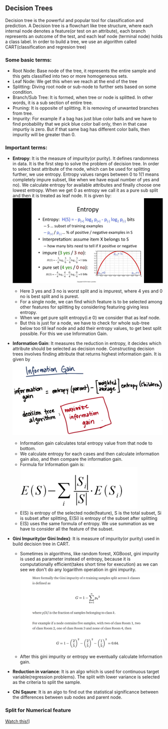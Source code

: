 ## Decision Trees
 
 Decision tree is the powerful and popular tool for classification and prediction. A Decision tree is a flowchart like tree structure, where each internal node denotes a feature(or test on an attribute), each branch represents an outcome of the test, and each leaf node (terminal node) holds a class label.
 In order to build a tree, we use an algorithm called CART(classification and regresion tree)

### Some basic terms:

 * Root Node: Base node of the tree, it represents the entire sample and this gets classified into two or more homogeneous sets.
 * Leaf Node: We get this when we reach at the end of the tree
 * Splitting: Diving root node or sub-node to further sets based on some condition.
 * Branch/Sub Tree: It is formed, when tree or node is splitted. In other words, it is a sub section of entire tree.
 * Pruning: It is opposite of splitting. It is removing of unwanted branches from tree.
 * Impurity: For example if a bag has just blue color balls and we have to find probability that we pick blue color ball only, then in that case impurtiy is zero. But if that same bag has different color balls, then impurity will be greater than 0.
 
### Important terms:
* **Entropy**: It is the measure of impurity(or purity). It defines randomness in data. It is the first step to solve the problem of decision tree. In order to select best attribute of the node, which can be used for splitting further, we use entropy.
Entropy values ranges between 0 to 1(1 means completely impure subset, like when we have equal number of yes and no). We calculate entropy for available attributes and finally choose one lowest entropy. When we get 0 as entropy we call it as a pure sub split and then it is treated as leaf node.
 It is given by:
 ![Entropy](images/entropy.jpg)

	* Here 3 yes and 3 no is worst split and is impurest, where 4 yes and 0 no is best split and is purest.
	* For a single node, we can find which feature is to be selected among other features for splitting by considering featuring giving less entropy.
	* When we get pure split entropy(i.e 0) we consider that as leaf node.
	* But this is just for a node, we have to check for whole sub-tree below too till leaf node and add their entropy values, to get best split possible. For this we use Information Gain.

* **Information Gain**: It measures the reduction in entropy, it decides which attribute should be selected as decision node. Constructing decision trees involves finding attribute that returns highest information gain. It is given by
 ![Information Gain](images/info_gain.png)
 	* Information gain calculates total entropy value from that node to bottom.
 	* We calculate entropy for each cases and then calculate information gain also, and then compare the information gain.
 	* Formula for Information gain is:
 	![Gini Impurity](images/info_gain_formula.png)
 	* E(S) is entropy of the selected node(feature), S is the total subset, Si is subset after splitting, E(Si) is entropy of the subset after splitting
 	* E(S) uses the same formula of entropy. We use summation as we have to consider all the feature of the subset.

* **Gini Impurity(or Gini Index)**: It is measure of impurity(or purity) used in build decision tree in CART.
	* Sometimes in algorithms, like random forest, XGBoost, gini impurity is used as parameter instead of entropy, because it is computationally efficient(takes short time for execution) as we can see we don't do any logarithm operation in gini impurity. 
	![Gini Impurity](images/gini_impurity.png)
	* After this gini impurity or entropy we eventually calculate Information gain.


* **Reduction in variance**: It is an algo which is used for continuous target variable(regression problems). The split with lower variance is selected as the criteria to split the sample.

* **Chi Sqaure**: It is an algo to find out the statistical significance between the differences between sub nodes and parent node.


### Split for Numerical feature
[Watch this!](https://www.youtube.com/watch?v=5O8HvA9pMew)]